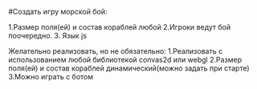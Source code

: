 #Создать игру морской бой:

1.Размер поля(ей) и состав кораблей любой
2.Игроки ведут бой поочередно.
3. Язык js

Желательно реализовать, но не обязательно:
1.Реализовать с использованием любой библиотекой convas2d или webgl
2.Размер поля(ей) и состав кораблей динамический(можно задать при старте)
3.Можно играть с ботом

